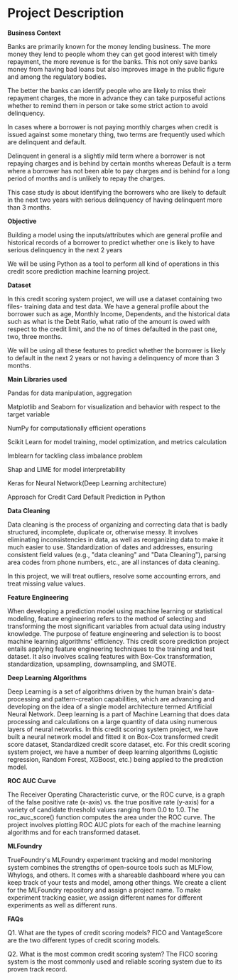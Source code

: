 <h1>Project Description</h1>

**Business Context**

Banks are primarily known for the money lending business. The more money they lend to people whom they can get good interest with timely repayment, the more revenue is for the banks. This not only save banks money from having bad loans but also improves image in the public figure and among the regulatory bodies.

The better the banks can identify people who are likely to miss their repayment charges, the more in advance they can take purposeful actions whether to remind them in person or take some strict action to avoid delinquency.

In cases where a borrower is not paying monthly charges when credit is issued against some monetary thing, two terms are frequently used which are delinquent and default.

 

Delinquent in general is a slightly mild term where a borrower is not repaying charges and is behind by certain months whereas Default is a term where a borrower has not been able to pay charges and is behind for a long period of months and is unlikely to repay the charges.

This case study is about identifying the borrowers who are likely to default in the next two years with serious delinquency of having delinquent more than 3 months.

 

**Objective**

Building a model using the inputs/attributes which are general profile and historical records of a borrower to predict whether one is likely to have serious delinquency in the next 2 years

We will be using Python as a tool to perform all kind of operations in this credit score prediction machine learning project. 

**Dataset**

In this credit scoring system project, we will use a dataset containing two files- training data and test data. We have a general profile about the borrower such as age, Monthly Income, Dependents, and the historical data such as what is the Debt Ratio, what ratio of the amount is owed with respect to the credit limit, and the no of times defaulted in the past one, two, three months.

We will be using all these features to predict whether the borrower is likely to default in the next 2 years or not having a delinquency of more than 3 months.

**Main Libraries used**

Pandas for data manipulation, aggregation

Matplotlib and Seaborn for visualization and behavior with respect to the target variable

NumPy for computationally efficient operations

Scikit Learn for model training, model optimization, and metrics calculation

Imblearn for tackling class imbalance problem

Shap and LIME for model interpretability

Keras for Neural Network(Deep Learning architecture)

Approach for Credit Card Default Prediction in Python

**Data Cleaning**

Data cleaning is the process of organizing and correcting data that is badly structured, incomplete, duplicate or, otherwise messy. It involves eliminating inconsistencies in data, as well as reorganizing data to make it much easier to use. Standardization of dates and addresses, ensuring consistent field values (e.g., "data cleaning" and "Data Cleaning"), parsing area codes from phone numbers, etc., are all instances of data cleaning. 

In this project, we will treat outliers, resolve some accounting errors, and treat missing value values.

**Feature Engineering**

When developing a prediction model using machine learning or statistical modeling, feature engineering refers to the method of selecting and transforming the most significant variables from actual data using industry knowledge. The purpose of feature engineering and selection is to boost machine learning algorithms' efficiency. This credit score prediction project entails applying feature engineering techniques to the training and test dataset. It also involves scaling features with Box-Cox transformation, standardization, upsampling, downsampling, and SMOTE.

**Deep Learning Algorithms**

Deep Learning is a set of algorithms driven by the human brain's data-processing and pattern-creation capabilities, which are advancing and developing on the idea of a single model architecture termed Artificial Neural Network. Deep learning is a part of Machine Learning that does data processing and calculations on a large quantity of data using numerous layers of neural networks. In this credit scoring system project, we have built a neural network model and fitted it on Box-Cox transformed credit score dataset, Standardized credit score dataset, etc. For this credit scoring system project, we have a number of deep learning algorithms (Logistic regression, Random Forest, XGBoost, etc.) being applied to the prediction model. 

**ROC AUC Curve**

The Receiver Operating Characteristic curve, or the ROC curve, is a graph of the false positive rate (x-axis) vs. the true positive rate (y-axis) for a variety of candidate threshold values ranging from 0.0 to 1.0. The roc_auc_score() function computes the area under the ROC curve. The project involves plotting ROC AUC plots for each of the machine learning algorithms and for each transformed dataset.

**MLFoundry**

TrueFoundry's MLFoundry experiment tracking and model monitoring system combines the strengths of open-source tools such as MLFlow, Whylogs, and others. It comes with a shareable dashboard where you can keep track of your tests and model, among other things.  We create a client for the MLFoundry repository and assign a project name. To make experiment tracking easier, we assign different names for different experiments as well as different runs. 

**FAQs**

Q1. What are the types of credit scoring models?
FICO and VantageScore are the two different types of credit scoring models.

Q2. What is the most common credit scoring system?
The FICO scoring system is the most commonly used and reliable scoring system due to its proven track record.
